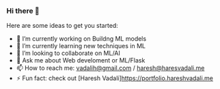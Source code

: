 ### Hi there 👋

<!--
**haresh121/haresh121** is a ✨ _special_ ✨ repository because its `README.md` (this file) appears on your GitHub profile.
-->
Here are some ideas to get you started:

- 🔭 I’m currently working on Buildng ML models
- 🌱 I’m currently learning new techniques in ML
- 👯 I’m looking to collaborate on ML/AI
- 💬 Ask me about Web develoment or ML/Flask
- 📫 How to reach me: vadalih@gmail.com / haresh@haresvadali.me
- ⚡ Fun fact: check out [Haresh Vadali]https://portfolio.hareshvadali.me 

<!-- - 🤔 I’m looking for help with ... -->
<!-- 😄 Pronouns: ... -->
